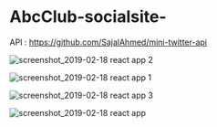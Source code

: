 # AbcClub-socialsite-
API : https://github.com/SajalAhmed/mini-twitter-api

![screenshot_2019-02-18 react app 2](https://user-images.githubusercontent.com/28836413/52928185-b2bf2f00-3368-11e9-8a2a-f63790ea693f.png)




![screenshot_2019-02-18 react app 1](https://user-images.githubusercontent.com/28836413/52928200-c23e7800-3368-11e9-9a11-cacfab07baeb.png)





![screenshot_2019-02-18 react app 3](https://user-images.githubusercontent.com/28836413/52928208-cc607680-3368-11e9-8afd-8e484395c71d.png)




![screenshot_2019-02-18 react app](https://user-images.githubusercontent.com/28836413/52928214-d4b8b180-3368-11e9-8f10-685c3d412c70.png)

